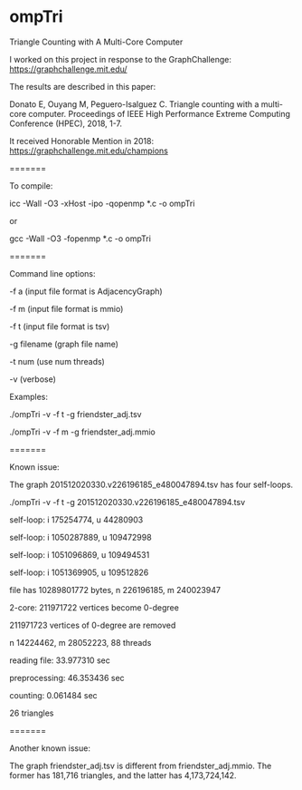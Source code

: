# ompTri
Triangle Counting with A Multi-Core Computer

I worked on this project in response to the GraphChallenge: https://graphchallenge.mit.edu/

The results are described in this paper:

Donato E, Ouyang M, Peguero-Isalguez C.  Triangle counting with a multi-core computer.  Proceedings of IEEE High Performance Extreme Computing Conference (HPEC), 2018, 1-7.

It received Honorable Mention in 2018: https://graphchallenge.mit.edu/champions

=======

To compile:

icc -Wall -O3 -xHost -ipo -qopenmp *.c -o ompTri

or

gcc -Wall -O3 -fopenmp *.c -o ompTri

=======

Command line options:

-f a (input file format is AdjacencyGraph)

-f m (input file format is mmio)

-f t (input file format is tsv)

-g filename (graph file name)

-t num (use num threads)

-v (verbose)

Examples:

./ompTri -v -f t -g friendster_adj.tsv

./ompTri -v -f m -g friendster_adj.mmio

=======

Known issue:

The graph 201512020330.v226196185_e480047894.tsv has four self-loops.

./ompTri -v -f t -g 201512020330.v226196185_e480047894.tsv

self-loop: i 175254774, u 44280903

self-loop: i 1050287889, u 109472998

self-loop: i 1051096869, u 109494531

self-loop: i 1051369905, u 109512826

file has 10289801772 bytes, n 226196185, m 240023947

2-core: 211971722 vertices become 0-degree

211971723 vertices of 0-degree are removed

n 14224462, m 28052223, 88 threads

reading file:	33.977310 sec

preprocessing:	46.353436 sec

counting:	0.061484 sec

26 triangles

=======

Another known issue:

The graph friendster_adj.tsv is different from friendster_adj.mmio.  The former has 181,716 triangles, and the latter has 4,173,724,142.
